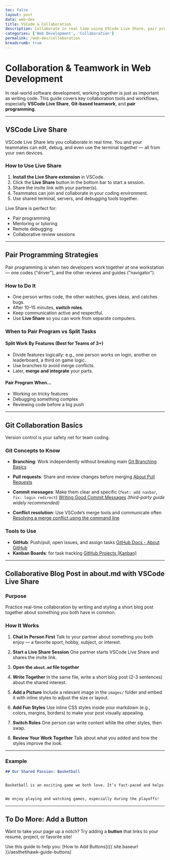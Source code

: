```yaml
---
toc: false
layout: post
data: web-dev
title: VSCode & Collaboration
description: Collaborate in real time using VSCode Live Share, pair programming techniques, and effective version control to work like professional dev teams.
categories: ['Web Development', 'Collaboration']
permalink: /web-dev/collaboration
breadcrumb: true
---
```



# Collaboration & Teamwork in Web Development


In real-world software development, working together is just as important as writing code. This guide covers key collaboration tools and workflows, especially **VSCode Live Share**, **Git-based teamwork**, and **pair programming**.


---


## VSCode Live Share


VSCode Live Share lets you collaborate in real time. You and your teammates can edit, debug, and even use the terminal together — all from your own devices.


### How to Use Live Share


1. **Install the Live Share extension** in VSCode.
2. Click the **Live Share** button in the bottom bar to start a session.
3. Share the invite link with your partner(s).
4. Teammates can join and collaborate in your coding environment.
5. Use shared terminal, servers, and debugging tools together.


Live Share is perfect for:
- Pair programming
- Mentoring or tutoring
- Remote debugging
- Collaborative review sessions


---


## Pair Programming Strategies


Pair programming is when two developers work together at one workstation — one codes ("driver"), and the other reviews and guides ("navigator").


### How to Do It


- One person writes code, the other watches, gives ideas, and catches bugs.
- After 10–15 minutes, **switch roles**.
- Keep communication active and respectful.
- Use **Live Share** so you can work from separate computers.


### When to Pair Program vs Split Tasks


#### Split Work By Features (Best for Teams of 3+)


- Divide features logically: e.g., one person works on login, another on leaderboard, a third on game logic.
- Use branches to avoid merge conflicts.
- Later, **merge and integrate** your parts.


#### Pair Program When…


- Working on tricky features
- Debugging something complex
- Reviewing code before a big push


---


## Git Collaboration Basics


Version control is your safety net for team coding.


### Git Concepts to Know


- **Branching**: Work independently without breaking main 
 [Git Branching Basics](https://www.atlassian.com/git/tutorials/using-branches) 


- **Pull requests**: Share and review changes before merging 
 [About Pull Requests](https://docs.github.com/en/pull-requests/collaborating-with-pull-requests) 


- **Commit messages**: Make them clear and specific (`feat: add navbar`, `fix: login redirect`) 
 [Writing Good Commit Messages](https://chris.beams.io/posts/git-commit/) *(third-party guide widely recommended)* 


- **Conflict resolution**: Use VSCode’s merge tools and communicate often 
 [Resolving a merge conflict using the command line](https://docs.github.com/en/pull-requests/collaborating-with-pull-requests/addressing-merge-conflicts) 


### Tools to Use


- **GitHub**: Push/pull, open issues, and assign tasks 
 [GitHub Docs - About GitHub](https://docs.github.com/en/get-started/quickstart/github-flow) 
- **Kanban Boards**: for task tracking 
 [GitHub Projects (Kanban)](https://docs.github.com/en/issues/organizing-your-work-with-project-boards)


---
## Collaborative Blog Post in about.md with VSCode Live Share


### Purpose 
Practice real-time collaboration by writing and styling a short blog post together about something you both have in common.


### How It Works


1. **Chat In Person First** 
Talk to your partner about something you both enjoy — a favorite sport, hobby, subject, or interest.


2. **Start a Live Share Session** 
One partner starts VSCode Live Share and shares the invite link.


3. **Open the `about.md` file together**


4. **Write Together** 
In the same file, write a short blog post (2-3 sentences) about the shared interest.


5. **Add a Picture** 
Include a relevant image in the `images/` folder and embed it with inline styles to adjust the size or layout.


6. **Add Fun Styles** 
Use inline CSS styles inside your markdown (e.g., colors, margins, borders) to make your post visually appealing.


7. **Switch Roles** 
One person can write content while the other styles, then swap.


8. **Review Your Work Together** 
Talk about what you added and how the styles improve the look.


---


### Example


```markdown
## Our Shared Passion: Basketball


Basketball is an exciting game we both love. It’s fast-paced and helps us stay active.


We enjoy playing and watching games, especially during the playoffs!
```


---


## To Do More: Add a Button


Want to take your page up a notch? Try adding a **button** that links to your resume, project, or favorite site!


Use this guide to help you: 
[How to Add Buttons]({{ site.baseurl }}/aesthetihawk-guide-buttons)
